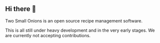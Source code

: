 ## Hi there 👋

Two Small Onions is an open source recipe management software.

This is all still under heavy development and in the very early stages. We are currently not accepting contributions.

